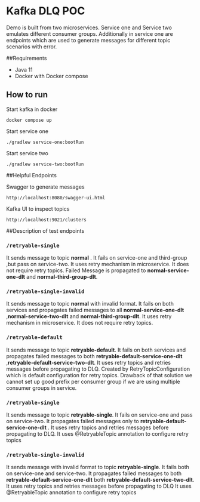 # Kafka DLQ POC

Demo is built from two microservices. Service one and Service two
emulates different consumer groups. Additionally in service one are
endpoints which are used to generate messages for different topic scenarios with error.

##Requirements
* Java 11
* Docker with Docker compose

## How to run

Start kafka in docker
```
docker compose up
```

Start service one
```
./gradlew service-one:bootRun
```
Start service two
```
./gradlew service-two:bootRun
```

##Helpful Endpoints

Swagger to generate messages
```
http://localhost:8080/swagger-ui.html
```
Kafka UI to inspect topics
```
http://localhost:9021/clusters
```

##Description of test endpoints

### ```/retryable-single```
It sends message to topic **normal** . It fails on service-one and third-group ,but pass on service-two.
It uses retry mechanism in microservice. It does not require retry topics.
Failed Message is propagated to **normal-service-one-dlt** and **normal-third-group-dlt**.

### ```/retryable-single-invalid```
It sends message to topic **normal**  with invalid format. It fails on both services and propagates failed messages to all
 **normal-service-one-dlt** ,**normal-service-two-dlt** and **normal-third-group-dlt**. It uses retry mechanism in microservice.
It does not require retry topics.

### ```/retryable-default```
It sends message to topic **retryable-default**. It fails on both services and propagates failed messages to both
**retryable-default-service-one-dlt** ,**retryable-default-service-two-dlt**. It uses retry topics and retries messages before propagating to DLQ. Created by RetryTopicConfiguration
which is default configuration for retry topics. Drawback of that solution we cannot set up good prefix per consumer group if we are using
multiple consumer groups in service.

### ```/retryable-single```
It sends message to topic **retryable-single**. It fails on service-one and pass on service-two. It  propagates failed messages only to
**retryable-default-service-one-dlt** . It uses retry topics and retries messages before propagating to DLQ. It uses @RetryableTopic annotation to configure retry topics

### ```/retryable-single-invalid```
It sends message with invalid format to topic **retryable-single**. It fails both on service-one and service-two. It propagates failed messages to both
**retryable-default-service-one-dlt** both **retryable-default-service-two-dlt**. It uses retry topics and retries messages before propagating to DLQ It uses @RetryableTopic annotation to configure retry topics